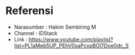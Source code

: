 # Referensi

- Narasumber : Hakim Sembiring M
- Channel : IDStack
- Link : https://www.youtube.com/playlist?list=PL1aMeb5UP_PEhV0saPcxpBOl7Doe0dc_S